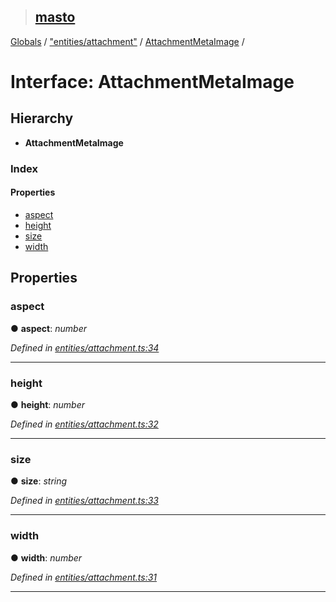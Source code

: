 > ## [masto](../README.md)

[Globals](../globals.md) / ["entities/attachment"](../modules/_entities_attachment_.md) / [AttachmentMetaImage](_entities_attachment_.attachmentmetaimage.md) /

# Interface: AttachmentMetaImage

## Hierarchy

* **AttachmentMetaImage**

### Index

#### Properties

* [aspect](_entities_attachment_.attachmentmetaimage.md#aspect)
* [height](_entities_attachment_.attachmentmetaimage.md#height)
* [size](_entities_attachment_.attachmentmetaimage.md#size)
* [width](_entities_attachment_.attachmentmetaimage.md#width)

## Properties

###  aspect

● **aspect**: *number*

*Defined in [entities/attachment.ts:34](https://github.com/neet/masto.js/blob/3506035/src/entities/attachment.ts#L34)*

___

###  height

● **height**: *number*

*Defined in [entities/attachment.ts:32](https://github.com/neet/masto.js/blob/3506035/src/entities/attachment.ts#L32)*

___

###  size

● **size**: *string*

*Defined in [entities/attachment.ts:33](https://github.com/neet/masto.js/blob/3506035/src/entities/attachment.ts#L33)*

___

###  width

● **width**: *number*

*Defined in [entities/attachment.ts:31](https://github.com/neet/masto.js/blob/3506035/src/entities/attachment.ts#L31)*

___